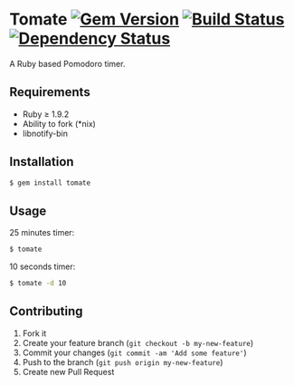# Tomate [![Gem Version](https://badge.fury.io/rb/tomate.png)](http://badge.fury.io/rb/tomate) [![Build Status](https://travis-ci.org/tbuehlmann/tomate.svg)](https://travis-ci.org/tbuehlmann/tomate) [![Dependency Status](https://gemnasium.com/tbuehlmann/tomate.png)](https://gemnasium.com/tbuehlmann/tomate)
A Ruby based Pomodoro timer.

## Requirements
- Ruby ≥ 1.9.2
- Ability to fork (*nix) 
- libnotify-bin

## Installation
```sh
$ gem install tomate
```

## Usage
25 minutes timer:
```sh
$ tomate
```

10 seconds timer:
```sh
$ tomate -d 10
```

## Contributing
1. Fork it
2. Create your feature branch (`git checkout -b my-new-feature`)
3. Commit your changes (`git commit -am 'Add some feature'`)
4. Push to the branch (`git push origin my-new-feature`)
5. Create new Pull Request

